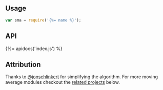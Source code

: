 ## Usage

```js
var sma = require('{%= name %}');
```

## API
{%= apidocs('index.js') %}

## Attribution

Thanks to [@jonschlinkert](https://github.com/jonschlinkert) for simplifying the algorithm. For more moving average modules checkout the [related projects](#related-projects) below.